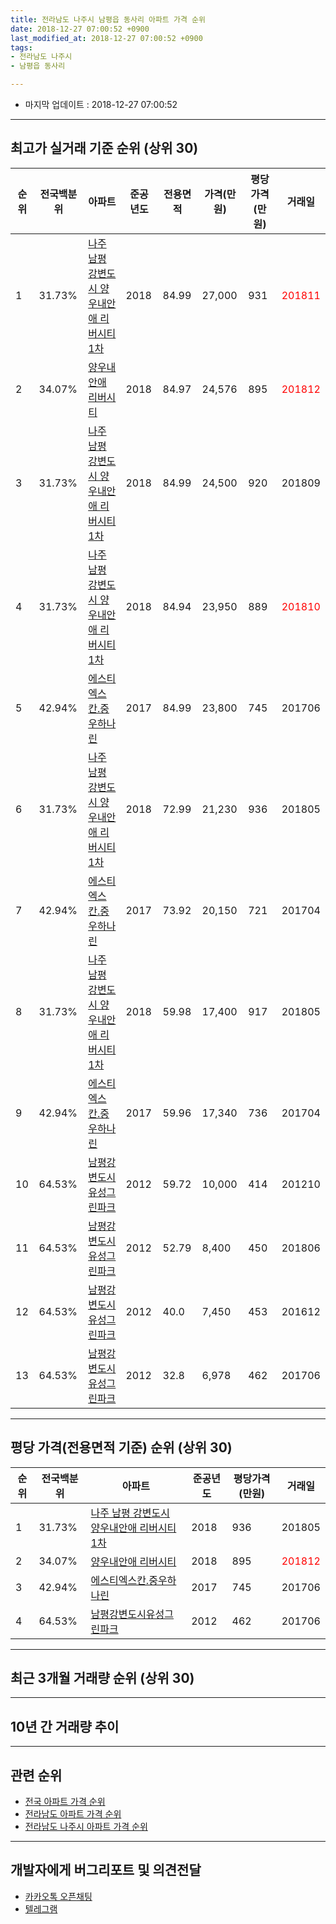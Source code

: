 ```yaml
---
title: 전라남도 나주시 남평읍 동사리 아파트 가격 순위
date: 2018-12-27 07:00:52 +0900
last_modified_at: 2018-12-27 07:00:52 +0900
tags:
- 전라남도 나주시
- 남평읍 동사리

---
```


* 마지막 업데이트 : 2018-12-27 07:00:52

---

## 최고가 실거래 기준 순위 (상위 30)


|순위|전국백분위|아파트|준공년도|전용면적|가격(만원)|평당가격(만원)|거래일|
|---|---|---|---|---|---|---|---|
|1|31.73%|[나주 남평 강변도시 양우내안애 리버시티1차](https://search.naver.com/search.naver?query=%EC%A0%84%EB%9D%BC%EB%82%A8%EB%8F%84+%EB%82%98%EC%A3%BC%EC%8B%9C+%EB%82%A8%ED%8F%89%EC%9D%8D+%EB%8F%99%EC%82%AC%EB%A6%AC+%EB%82%98%EC%A3%BC+%EB%82%A8%ED%8F%89+%EA%B0%95%EB%B3%80%EB%8F%84%EC%8B%9C+%EC%96%91%EC%9A%B0%EB%82%B4%EC%95%88%EC%95%A0+%EB%A6%AC%EB%B2%84%EC%8B%9C%ED%8B%B01%EC%B0%A8)|2018|84.99|27,000|931|<span style="color:red">201811</span>|
|2|34.07%|[양우내안애 리버시티](https://search.naver.com/search.naver?query=%EC%A0%84%EB%9D%BC%EB%82%A8%EB%8F%84+%EB%82%98%EC%A3%BC%EC%8B%9C+%EB%82%A8%ED%8F%89%EC%9D%8D+%EB%8F%99%EC%82%AC%EB%A6%AC+%EC%96%91%EC%9A%B0%EB%82%B4%EC%95%88%EC%95%A0+%EB%A6%AC%EB%B2%84%EC%8B%9C%ED%8B%B0)|2018|84.97|24,576|895|<span style="color:red">201812</span>|
|3|31.73%|[나주 남평 강변도시 양우내안애 리버시티1차](https://search.naver.com/search.naver?query=%EC%A0%84%EB%9D%BC%EB%82%A8%EB%8F%84+%EB%82%98%EC%A3%BC%EC%8B%9C+%EB%82%A8%ED%8F%89%EC%9D%8D+%EB%8F%99%EC%82%AC%EB%A6%AC+%EB%82%98%EC%A3%BC+%EB%82%A8%ED%8F%89+%EA%B0%95%EB%B3%80%EB%8F%84%EC%8B%9C+%EC%96%91%EC%9A%B0%EB%82%B4%EC%95%88%EC%95%A0+%EB%A6%AC%EB%B2%84%EC%8B%9C%ED%8B%B01%EC%B0%A8)|2018|84.99|24,500|920|201809|
|4|31.73%|[나주 남평 강변도시 양우내안애 리버시티1차](https://search.naver.com/search.naver?query=%EC%A0%84%EB%9D%BC%EB%82%A8%EB%8F%84+%EB%82%98%EC%A3%BC%EC%8B%9C+%EB%82%A8%ED%8F%89%EC%9D%8D+%EB%8F%99%EC%82%AC%EB%A6%AC+%EB%82%98%EC%A3%BC+%EB%82%A8%ED%8F%89+%EA%B0%95%EB%B3%80%EB%8F%84%EC%8B%9C+%EC%96%91%EC%9A%B0%EB%82%B4%EC%95%88%EC%95%A0+%EB%A6%AC%EB%B2%84%EC%8B%9C%ED%8B%B01%EC%B0%A8)|2018|84.94|23,950|889|<span style="color:red">201810</span>|
|5|42.94%|[에스티엑스칸.중우하나린](https://search.naver.com/search.naver?query=%EC%A0%84%EB%9D%BC%EB%82%A8%EB%8F%84+%EB%82%98%EC%A3%BC%EC%8B%9C+%EB%82%A8%ED%8F%89%EC%9D%8D+%EB%8F%99%EC%82%AC%EB%A6%AC+%EC%97%90%EC%8A%A4%ED%8B%B0%EC%97%91%EC%8A%A4%EC%B9%B8.%EC%A4%91%EC%9A%B0%ED%95%98%EB%82%98%EB%A6%B0)|2017|84.99|23,800|745|201706|
|6|31.73%|[나주 남평 강변도시 양우내안애 리버시티1차](https://search.naver.com/search.naver?query=%EC%A0%84%EB%9D%BC%EB%82%A8%EB%8F%84+%EB%82%98%EC%A3%BC%EC%8B%9C+%EB%82%A8%ED%8F%89%EC%9D%8D+%EB%8F%99%EC%82%AC%EB%A6%AC+%EB%82%98%EC%A3%BC+%EB%82%A8%ED%8F%89+%EA%B0%95%EB%B3%80%EB%8F%84%EC%8B%9C+%EC%96%91%EC%9A%B0%EB%82%B4%EC%95%88%EC%95%A0+%EB%A6%AC%EB%B2%84%EC%8B%9C%ED%8B%B01%EC%B0%A8)|2018|72.99|21,230|936|201805|
|7|42.94%|[에스티엑스칸.중우하나린](https://search.naver.com/search.naver?query=%EC%A0%84%EB%9D%BC%EB%82%A8%EB%8F%84+%EB%82%98%EC%A3%BC%EC%8B%9C+%EB%82%A8%ED%8F%89%EC%9D%8D+%EB%8F%99%EC%82%AC%EB%A6%AC+%EC%97%90%EC%8A%A4%ED%8B%B0%EC%97%91%EC%8A%A4%EC%B9%B8.%EC%A4%91%EC%9A%B0%ED%95%98%EB%82%98%EB%A6%B0)|2017|73.92|20,150|721|201704|
|8|31.73%|[나주 남평 강변도시 양우내안애 리버시티1차](https://search.naver.com/search.naver?query=%EC%A0%84%EB%9D%BC%EB%82%A8%EB%8F%84+%EB%82%98%EC%A3%BC%EC%8B%9C+%EB%82%A8%ED%8F%89%EC%9D%8D+%EB%8F%99%EC%82%AC%EB%A6%AC+%EB%82%98%EC%A3%BC+%EB%82%A8%ED%8F%89+%EA%B0%95%EB%B3%80%EB%8F%84%EC%8B%9C+%EC%96%91%EC%9A%B0%EB%82%B4%EC%95%88%EC%95%A0+%EB%A6%AC%EB%B2%84%EC%8B%9C%ED%8B%B01%EC%B0%A8)|2018|59.98|17,400|917|201805|
|9|42.94%|[에스티엑스칸.중우하나린](https://search.naver.com/search.naver?query=%EC%A0%84%EB%9D%BC%EB%82%A8%EB%8F%84+%EB%82%98%EC%A3%BC%EC%8B%9C+%EB%82%A8%ED%8F%89%EC%9D%8D+%EB%8F%99%EC%82%AC%EB%A6%AC+%EC%97%90%EC%8A%A4%ED%8B%B0%EC%97%91%EC%8A%A4%EC%B9%B8.%EC%A4%91%EC%9A%B0%ED%95%98%EB%82%98%EB%A6%B0)|2017|59.96|17,340|736|201704|
|10|64.53%|[남평강변도시유성그린파크](https://search.naver.com/search.naver?query=%EC%A0%84%EB%9D%BC%EB%82%A8%EB%8F%84+%EB%82%98%EC%A3%BC%EC%8B%9C+%EB%82%A8%ED%8F%89%EC%9D%8D+%EB%8F%99%EC%82%AC%EB%A6%AC+%EB%82%A8%ED%8F%89%EA%B0%95%EB%B3%80%EB%8F%84%EC%8B%9C%EC%9C%A0%EC%84%B1%EA%B7%B8%EB%A6%B0%ED%8C%8C%ED%81%AC)|2012|59.72|10,000|414|201210|
|11|64.53%|[남평강변도시유성그린파크](https://search.naver.com/search.naver?query=%EC%A0%84%EB%9D%BC%EB%82%A8%EB%8F%84+%EB%82%98%EC%A3%BC%EC%8B%9C+%EB%82%A8%ED%8F%89%EC%9D%8D+%EB%8F%99%EC%82%AC%EB%A6%AC+%EB%82%A8%ED%8F%89%EA%B0%95%EB%B3%80%EB%8F%84%EC%8B%9C%EC%9C%A0%EC%84%B1%EA%B7%B8%EB%A6%B0%ED%8C%8C%ED%81%AC)|2012|52.79|8,400|450|201806|
|12|64.53%|[남평강변도시유성그린파크](https://search.naver.com/search.naver?query=%EC%A0%84%EB%9D%BC%EB%82%A8%EB%8F%84+%EB%82%98%EC%A3%BC%EC%8B%9C+%EB%82%A8%ED%8F%89%EC%9D%8D+%EB%8F%99%EC%82%AC%EB%A6%AC+%EB%82%A8%ED%8F%89%EA%B0%95%EB%B3%80%EB%8F%84%EC%8B%9C%EC%9C%A0%EC%84%B1%EA%B7%B8%EB%A6%B0%ED%8C%8C%ED%81%AC)|2012|40.0|7,450|453|201612|
|13|64.53%|[남평강변도시유성그린파크](https://search.naver.com/search.naver?query=%EC%A0%84%EB%9D%BC%EB%82%A8%EB%8F%84+%EB%82%98%EC%A3%BC%EC%8B%9C+%EB%82%A8%ED%8F%89%EC%9D%8D+%EB%8F%99%EC%82%AC%EB%A6%AC+%EB%82%A8%ED%8F%89%EA%B0%95%EB%B3%80%EB%8F%84%EC%8B%9C%EC%9C%A0%EC%84%B1%EA%B7%B8%EB%A6%B0%ED%8C%8C%ED%81%AC)|2012|32.8|6,978|462|201706|


---

## 평당 가격(전용면적 기준) 순위 (상위 30)


|순위|전국백분위|아파트|준공년도|평당가격(만원)|거래일|
|---|---|---|---|---|---|
|1|31.73%|[나주 남평 강변도시 양우내안애 리버시티1차](https://search.naver.com/search.naver?query=%EC%A0%84%EB%9D%BC%EB%82%A8%EB%8F%84+%EB%82%98%EC%A3%BC%EC%8B%9C+%EB%82%A8%ED%8F%89%EC%9D%8D+%EB%8F%99%EC%82%AC%EB%A6%AC+%EB%82%98%EC%A3%BC+%EB%82%A8%ED%8F%89+%EA%B0%95%EB%B3%80%EB%8F%84%EC%8B%9C+%EC%96%91%EC%9A%B0%EB%82%B4%EC%95%88%EC%95%A0+%EB%A6%AC%EB%B2%84%EC%8B%9C%ED%8B%B01%EC%B0%A8)|2018|936|201805|
|2|34.07%|[양우내안애 리버시티](https://search.naver.com/search.naver?query=%EC%A0%84%EB%9D%BC%EB%82%A8%EB%8F%84+%EB%82%98%EC%A3%BC%EC%8B%9C+%EB%82%A8%ED%8F%89%EC%9D%8D+%EB%8F%99%EC%82%AC%EB%A6%AC+%EC%96%91%EC%9A%B0%EB%82%B4%EC%95%88%EC%95%A0+%EB%A6%AC%EB%B2%84%EC%8B%9C%ED%8B%B0)|2018|895|<span style="color:red">201812</span>|
|3|42.94%|[에스티엑스칸.중우하나린](https://search.naver.com/search.naver?query=%EC%A0%84%EB%9D%BC%EB%82%A8%EB%8F%84+%EB%82%98%EC%A3%BC%EC%8B%9C+%EB%82%A8%ED%8F%89%EC%9D%8D+%EB%8F%99%EC%82%AC%EB%A6%AC+%EC%97%90%EC%8A%A4%ED%8B%B0%EC%97%91%EC%8A%A4%EC%B9%B8.%EC%A4%91%EC%9A%B0%ED%95%98%EB%82%98%EB%A6%B0)|2017|745|201706|
|4|64.53%|[남평강변도시유성그린파크](https://search.naver.com/search.naver?query=%EC%A0%84%EB%9D%BC%EB%82%A8%EB%8F%84+%EB%82%98%EC%A3%BC%EC%8B%9C+%EB%82%A8%ED%8F%89%EC%9D%8D+%EB%8F%99%EC%82%AC%EB%A6%AC+%EB%82%A8%ED%8F%89%EA%B0%95%EB%B3%80%EB%8F%84%EC%8B%9C%EC%9C%A0%EC%84%B1%EA%B7%B8%EB%A6%B0%ED%8C%8C%ED%81%AC)|2012|462|201706|


---

## 최근 3개월 거래량 순위 (상위 30)


<div style="width:100%;">
    <canvas id="deal_count_ranking" height="250"></canvas>
</div>


<script>
new Chart(document.getElementById("deal_count_ranking"), {
    type: 'horizontalBar',
    data: {
        labels: ['나주 남평 강변도시 양우내안애 리버시티1차', '남평강변도시유성그린파크', '에스티엑스칸.중우하나린', '양우내안애 리버시티'],
        datasets: [{
            label: '실거래 수',
            data: [9, 4, 4, 2],
            borderColor: "rgba(255, 0, 128, 1)",
            backgroundColor: "rgba(255, 0, 128, 0.5)",
            fill: false,
        }]
    },
    options: {
        responsive: true,
        title: {
            display: true,
            text: '최근 3개월 거래량 순위'
        },
        tooltips: {
            mode: 'index',
            intersect: false,
            callbacks: {
                title: function(tooltipItems, data) {
                    return "실거래 수:";
                },
                label: function(tooltipItem, data) {
                    return data.labels[tooltipItem.index] + ": " + tooltipItem.xLabel;
                }
            }
        },
        hover: {
            mode: 'nearest',
            intersect: true
        },
        scales: {
            xAxes: [{
                display: true,
                scaleLabel: {
                    display: true,
                    labelString: '실거래 수'
                },
                ticks: {
                    suggestedMin: 0,
                }
            }],
            yAxes: [{
                display: true,
                ticks: {
                    autoSkip: false,
                    callback: function(value, index, values) {
                        if (value.length > 15)
                            return value.substr(0, 13) + "...";
                        else
                            return value;
                    }
                },
                scaleLabel: {
                    display: false,
                }
            }]
        }
    }
});

</script>


---

## 10년 간 거래량 추이


<div style="width:100%;">
    <canvas id="deal_progress" height="250"></canvas>
</div>

<script>
new Chart(document.getElementById("deal_progress"), {
    type: 'line',
    data: {
        labels: ['200812','200901','200902','200903','200904','200905','200906','200907','200908','200909','200910','200911','200912','201001','201002','201003','201004','201005','201006','201007','201008','201009','201010','201011','201012','201101','201102','201103','201104','201105','201106','201107','201108','201109','201110','201111','201112','201201','201202','201203','201204','201205','201206','201207','201208','201209','201210','201211','201212','201301','201302','201303','201304','201305','201306','201307','201308','201309','201310','201311','201312','201401','201402','201403','201404','201405','201406','201407','201408','201409','201410','201411','201412','201501','201502','201503','201504','201505','201506','201507','201508','201509','201510','201511','201512','201601','201602','201603','201604','201605','201606','201607','201608','201609','201610','201611','201612','201701','201702','201703','201704','201705','201706','201707','201708','201709','201710','201711','201712','201801','201802','201803','201804','201805','201806','201807','201808','201809','201810','201811','201812'],
        datasets: [{
            label: '실거래 수',
            pointRadius: 1,
            data: [0, 0, 0, 0, 0, 0, 0, 0, 0, 0, 0, 0, 0, 0, 0, 0, 0, 0, 0, 0, 0, 0, 0, 0, 0, 0, 0, 0, 0, 0, 0, 0, 0, 0, 0, 0, 0, 0, 0, 5, 6, 14, 18, 10, 3, 6, 2, 7, 2, 0, 3, 0, 2, 1, 0, 0, 0, 1, 5, 1, 0, 0, 1, 1, 1, 0, 0, 1, 1, 3, 3, 0, 0, 3, 0, 2, 3, 1, 0, 1, 4, 2, 3, 3, 5, 1, 3, 1, 1, 1, 0, 0, 0, 1, 1, 1, 1, 1, 6, 18, 38, 22, 22, 21, 12, 8, 8, 4, 4, 0, 4, 3, 2, 5, 9, 9, 7, 2, 6, 6, 7],
            borderColor: "rgba(255, 201, 14, 1)",
            backgroundColor: "rgba(255, 201, 14, 0.5)",
            fill: true,
        }]
    },
    options: {
        responsive: true,
        title: {
            display: true,
            text: '10년간 거래량 추이'
        },
        tooltips: {
            mode: 'index',
            intersect: false,
        },
        hover: {
            mode: 'nearest',
            intersect: true
        },
        scales: {
            xAxes: [{
                display: true,
                scaleLabel: {
                    display: true,
                    labelString: '년/월'
                }
            }],
            yAxes: [{
                display: true,
                ticks: {
                    suggestedMin: 0,
                },
                scaleLabel: {
                    display: true,
                    labelString: '실거래 수'
                }
            }]
        }
    }
});

</script>


---

## 관련 순위

- [전국 아파트 가격 순위](https://inasie.github.io/apt-ranking/전국)
- [전라남도 아파트 가격 순위](https://inasie.github.io/apt-ranking/전라남도)
- [전라남도 나주시 아파트 가격 순위](https://inasie.github.io/apt-ranking/전라남도-나주시)


---

## 개발자에게 버그리포트 및 의견전달

- [카카오톡 오픈채팅](https://open.kakao.com/o/gLJUAP4)
- [텔레그램](https://t.me/inasie)

